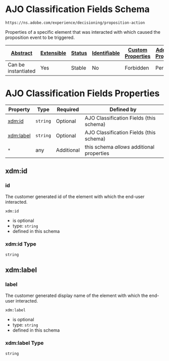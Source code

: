 
# AJO Classification Fields Schema

```
https://ns.adobe.com/experience/decisioning/proposition-action
```

Properties of a specific element that was interacted with which caused the proposition event to be triggered.

| [Abstract](../../../../abstract.md) | [Extensible](../../../../extensions.md) | [Status](../../../../status.md) | [Identifiable](../../../../id.md) | [Custom Properties](../../../../extensions.md) | [Additional Properties](../../../../extensions.md) | Defined In |
|-------------------------------------|-----------------------------------------|---------------------------------|-----------------------------------|------------------------------------------------|----------------------------------------------------|------------|
| Can be instantiated | Yes | Stable | No | Forbidden | Permitted | [adobe/experience/decisioning/proposition-action.schema.json](adobe/experience/decisioning/proposition-action.schema.json) |

# AJO Classification Fields Properties

| Property | Type | Required | Defined by |
|----------|------|----------|------------|
| [xdm:id](#xdmid) | `string` | Optional | AJO Classification Fields (this schema) |
| [xdm:label](#xdmlabel) | `string` | Optional | AJO Classification Fields (this schema) |
| `*` | any | Additional | this schema *allows* additional properties |

## xdm:id
### id

The customer generated id of the element with which the end-user interacted.

`xdm:id`
* is optional
* type: `string`
* defined in this schema

### xdm:id Type


`string`






## xdm:label
### label

The customer generated display name of the element with which the end-user interacted.

`xdm:label`
* is optional
* type: `string`
* defined in this schema

### xdm:label Type


`string`





